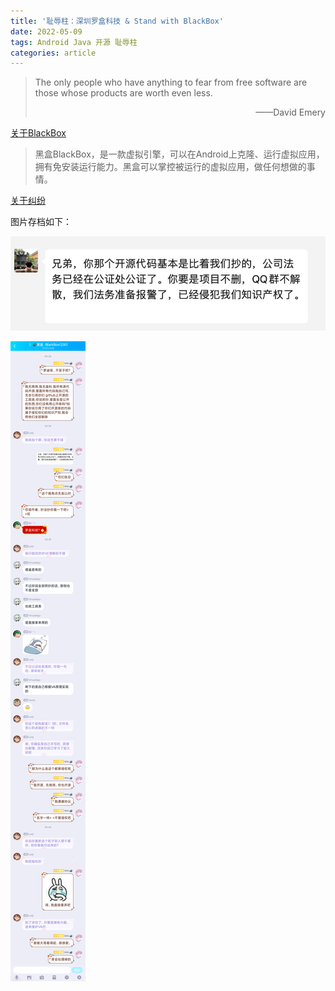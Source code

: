 ```yaml
---
title: '耻辱柱：深圳罗盒科技 & Stand with BlackBox'
date: 2022-05-09
tags: Android Java 开源 耻辱柱
categories: article
---
```


> The only people who have anything to fear from free software are those whose products are worth even less. 
>
> <p align="right">——David Emery</p>

[关于BlackBox](https://github.com/FBlackBox/BlackBox)

> 黑盒BlackBox，是一款虚拟引擎，可以在Android上克隆、运行虚拟应用，拥有免安装运行能力。黑盒可以掌控被运行的虚拟应用，做任何想做的事情。

[关于纠纷](https://github.com/nnjun/BlackBox)

图片存档如下：

![1.png](/assets/postres/2022-05-09-stand-with-BlackBox/1.png)

![2.png](/assets/postres/2022-05-09-stand-with-BlackBox/2.png)
